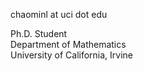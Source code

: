 chaominl at uci dot edu

Ph.D. Student  
Department of Mathematics  
University of California, Irvine  
